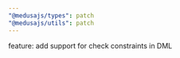 ```yaml
---
"@medusajs/types": patch
"@medusajs/utils": patch
---
```


feature: add support for check constraints in DML
